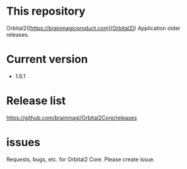 # This repository
Orbital2([https://brainmagicproduct.com](Orbital2)) Application older releases.


# Current version
- 1.6.1

# Release list
https://github.com/brainmagi/Orbital2Core/releases

# issues
Requests, bugs, etc. for Orbital2 Core. Please create issue.
